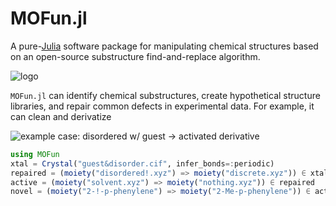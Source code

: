 # MOFun.jl

A pure-[Julia](https://julialang.org/) software package for manipulating chemical
structures based on an open-source substructure find-and-replace algorithm.

![logo]()

`MOFun.jl` can identify chemical substructures, create hypothetical structure
libraries, and repair common defects in experimental data.  For example, it can
clean and derivatize

![example case: disordered w/ guest -> activated derivative]()

```julia
using MOFun
xtal = Crystal("guest&disorder.cif", infer_bonds=:periodic)
repaired = (moiety("disordered!.xyz") => moiety("discrete.xyz")) ∈ xtal
active = (moiety("solvent.xyz") => moiety("nothing.xyz")) ∈ repaired
novel = (moiety("2-!-p-phenylene") => moiety("2-Me-p-phenylene")) ∈ active
```
